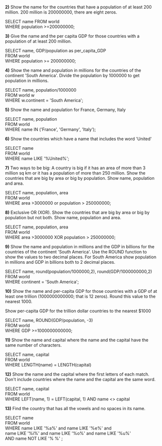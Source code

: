 __2)__ Show the name for the countries that have a population of at least 200 million. 200 million is 200000000, there are eight zeros.

SELECT name FROM world  
WHERE population >=200000000;  

__3)__ Give the name and the per capita GDP for those countries with a population of at least 200 million.

SELECT name, GDP/population as per_capita_GDP  
FROM world  
WHERE population >= 200000000;  

__4)__ Show the name and population in millions for the countries of the continent 'South America'. Divide the population by 1000000 to get population in millions.

SELECT name, population/1000000  
FROM world w  
WHERE w.continent = 'South America';  

__5)__ Show the name and population for France, Germany, Italy

SELECT name, population  
FROM world  
WHERE name IN ('France', 'Germany', 'Italy');  

__6)__ Show the countries which have a name that includes the word 'United'

SELECT name  
FROM world  
WHERE name LIKE '%United%';  

__7)__ Two ways to be big: A country is big if it has an area of more than 3 million sq km or it has a population of more than 250 million.
Show the countries that are big by area or big by population. Show name, population and area.

SELECT name, population, area  
FROM world  
WHERE area >3000000 or population > 250000000;  

__8)__ Exclusive OR (XOR). Show the countries that are big by area or big by population but not both. Show name, population and area.

SELECT name, population, area  
FROM world  
WHERE area >3000000 XOR population > 250000000;  

__9)__ Show the name and population in millions and the GDP in billions for the countries of the continent 'South America'. Use the ROUND function to show the values to two decimal places.
For South America show population in millions and GDP in billions both to 2 decimal places.

SELECT name, round(population/1000000,2),   round(GDP/1000000000,2)  
FROM world  
WHERE continent = 'South America';  

__10)__ Show the name and per-capita GDP for those countries with a GDP of at least one trillion (1000000000000; that is 12 zeros). Round this value to the nearest 1000.

Show per-capita GDP for the trillion dollar countries to the nearest $1000

SELECT name, ROUND(GDP/population, -3)  
FROM world  
WHERE GDP >=1000000000000;  

__11)__ Show the name and capital where the name and the capital have the same number of characters.

SELECT name, capital  
  FROM world  
 WHERE LENGTH(name) = LENGTH(capital)  

__12)__ Show the name and the capital where the first letters of each match. Don't include countries where the name and the capital are the same word.

SELECT name, capital  
FROM world  
WHERE LEFT(name, 1) = LEFT(capital, 1) AND name <> capital  

__13)__ Find the country that has all the vowels and no spaces in its name.

SELECT name  
   FROM world  
WHERE name LIKE '%a%' and name LIKE '%e%' and   
name LIKE '%i%' and name LIKE '%o%' and name LIKE '%u%'  
  AND name NOT LIKE '% %' ;  
